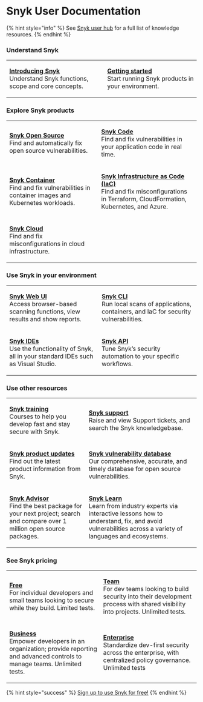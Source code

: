 # Snyk User Documentation

{% hint style="info" %}
See [Snyk user hub](https://snyk.io/user-hub/) for a full list of knowledge resources.
{% endhint %}

### Understand Snyk

|                                                                                                                                                 |                                                                                                                            |
| ----------------------------------------------------------------------------------------------------------------------------------------------- | -------------------------------------------------------------------------------------------------------------------------- |
| <p><a href="getting-started/introducing-snyk/"><strong>Introducing Snyk</strong></a><br>Understand Snyk functions, scope and core concepts.</p> | <p><a href="getting-started/"><strong>Getting started</strong></a><br>Start running Snyk products in your environment.</p> |

### Explore Snyk products

|                                                                                                                                                             |                                                                                                                                                                                                      |
| ----------------------------------------------------------------------------------------------------------------------------------------------------------- | ---------------------------------------------------------------------------------------------------------------------------------------------------------------------------------------------------- |
| <p><a href="products/snyk-open-source/"><strong>Snyk Open Source</strong></a><br>Find and automatically fix open source vulnerabilities.</p>                | <p><a href="products/snyk-code/"><strong>Snyk Code</strong></a><br>Find and fix vulnerabilities in your application code in real time.</p>                                                           |
| <p><a href="products/snyk-container/"><strong>Snyk Container</strong></a><br>Find and fix vulnerabilities in container images and Kubernetes workloads.</p> | <p><a href="products/snyk-infrastructure-as-code/"><strong>Snyk Infrastructure as Code (IaC)</strong></a><br>Find and fix misconfigurations in Terraform, CloudFormation, Kubernetes, and Azure.</p> |
| <p><a href="products/snyk-cloud/"><strong>Snyk Cloud</strong></a><br>Find and fix misconfigurations in cloud infrastructure.</p>                            |                                                                                                                                                                                                      |

### Use Snyk in your environment

|                                                                                                                                                                            |                                                                                                                                                |
| -------------------------------------------------------------------------------------------------------------------------------------------------------------------------- | ---------------------------------------------------------------------------------------------------------------------------------------------- |
| <p><a href="getting-started/introducing-snyk/snyk-web-ui/"><strong>Snyk Web UI</strong></a><br>Access browser-based scanning functions, view results and show reports.</p> | <p><a href="snyk-cli/"><strong>Snyk CLI</strong></a><br>Run local scans of applications, containers, and IaC for security vulnerabilities.</p> |
| <p><a href="ide-tools/"><strong>Snyk IDEs</strong></a><br>Use the functionality of Snyk, all in your standard IDEs such as Visual Studio.</p>                              | <p><a href="snyk-api-info/"><strong>Snyk API</strong></a><br>Tune Snyk’s security automation to your specific workflows.</p>                   |

### Use other resources

|                                                                                                                                                                                     |                                                                                                                                                                                                                                                                        |
| ----------------------------------------------------------------------------------------------------------------------------------------------------------------------------------- | ---------------------------------------------------------------------------------------------------------------------------------------------------------------------------------------------------------------------------------------------------------------------- |
| <p><a href="https://training.snyk.io/"><strong>Snyk training</strong><br></a>Courses to help you develop fast and stay secure with Snyk.</p>                                        | <p><a href="https://support.snyk.io/hc/en-us"><strong>Snyk support</strong><br></a>Raise and view Support tickets, and search the Snyk knowledgebase.</p>                                                                                                              |
| <p><a href="https://updates.snyk.io/"><strong>Snyk product updates</strong><br></a>Find out the latest product information from Snyk.</p>                                           | <p><a href="https://security.snyk.io/"><strong>Snyk vulnerability database</strong><br></a>Our comprehensive, accurate, and timely database for open source vulnerabilities.</p>                                                                                       |
| <p><a href="https://snyk.io/advisor/"><strong>Snyk Advisor</strong><br></a>Find the best package for your next project; search and compare over 1 million open source packages.</p> | <p><a href="https://learn.snyk.io/"><strong>Snyk Learn</strong></a><a href="https://security.snyk.io/"><br></a>Learn from industry experts via interactive lessons how to understand, fix, and avoid vulnerabilities across a variety of languages and ecosystems.</p> |

### See Snyk pricing

|                                                                                                                                                                                           |                                                                                                                                                                                                    |
| ----------------------------------------------------------------------------------------------------------------------------------------------------------------------------------------- | -------------------------------------------------------------------------------------------------------------------------------------------------------------------------------------------------- |
| <p><a href="https://snyk.io/plans/"><strong>Free</strong><br></a>For individual developers and small teams looking to secure while they build. Limited tests.</p>                         | <p><a href="https://snyk.io/plans/"><strong>Team</strong><br></a>For dev teams looking to build security into their development process with shared visibility into projects. Unlimited tests.</p> |
| <p><a href="https://snyk.io/plans/"><strong>Business</strong><br></a>Empower developers in an organization; provide reporting and advanced controls to manage teams. Unlimited tests.</p> | <p><a href="https://snyk.io/plans/"><strong>Enterprise</strong><br></a>Standardize dev-first security across the enterprise, with centralized policy governance. Unlimited tests</p>               |

{% hint style="success" %}
[Sign up to use Snyk for free!](https://snyk.io/login?cta=sign-up\&loc=nav\&page=support\_docs\_page)
{% endhint %}
